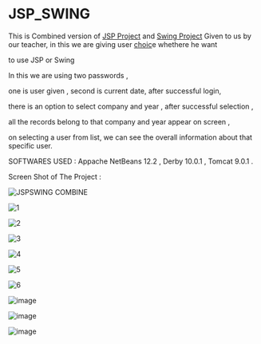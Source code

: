 # JSP_SWING

This is Combined version of [JSP Project]([url](https://github.com/unofficialmohit/JSP_Project)) and [Swing Project]([url](https://github.com/unofficialmohit/JavaSwingProject-Drag_Drop)) Given to us by our teacher, in this we are giving user [choic](google.com)e whethere he want 

to use JSP or Swing 

In this we are using two passwords ,

one is user given , second is current date, after successful login,

there is an option to select company and year , after successful selection , 

all the records belong to that company and year appear on screen , 

on selecting a user from list, we can see the overall information about that specific user.

SOFTWARES USED : Appache NetBeans 12.2 , Derby 10.0.1 , Tomcat 9.0.1 .

Screen Shot of The Project : 

![JSPSWING COMBINE](https://github.com/unofficialmohit/JSP_SWING/assets/123811704/badce5cd-e038-482d-9096-b977cc05e717)


![1](https://github.com/unofficialmohit/JSP_SWING/assets/123811704/2ac3634d-2135-4275-b978-0e60a4e826cb)

![2](https://github.com/unofficialmohit/JSP_SWING/assets/123811704/362c4862-a997-4758-82ad-a6da046330df)

![3](https://github.com/unofficialmohit/JSP_SWING/assets/123811704/d24a22b1-ad52-4891-93b7-b0c374b71ae9)

![4](https://github.com/unofficialmohit/JSP_SWING/assets/123811704/9e5f1bb8-49e4-4406-833e-a934c1e91bf1)

![5](https://github.com/unofficialmohit/JSP_SWING/assets/123811704/6fc84527-d599-4c75-9ebe-a5652433c1a1)

![6](https://user-images.githubusercontent.com/123811704/227569102-b6ba0f86-11f7-4ccd-9f02-f46a404bdc19.png)

![image](https://github.com/unofficialmohit/JSP_SWING/assets/123811704/a5ac53b7-8ea8-4028-b314-4a3aefaa4d10)

![image](https://github.com/unofficialmohit/JSP_SWING/assets/123811704/195e8c97-d0b0-4cc7-a89e-169ccf5399be)

![image](https://github.com/unofficialmohit/JSP_SWING/assets/123811704/ef0fffa0-d89f-4d80-b180-a60e9beba79e)
